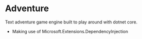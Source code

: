 # Adventure
Text adventure game engine built to play around with dotnet core.

* Making use of Microsoft.Extensions.DependencyInjection
